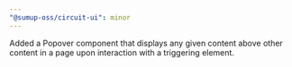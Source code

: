 ```yaml
---
"@sumup-oss/circuit-ui": minor
---
```


Added a Popover component that displays any given content above other content in a page upon interaction with a triggering element.
